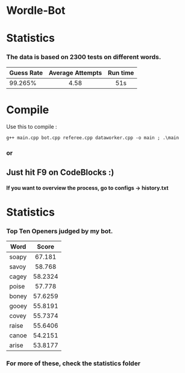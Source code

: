 # Wordle-Bot


# Statistics

### The data is based on 2300 tests on different words.

| Guess Rate | Average Attempts | Run time|
| -----------|:------------------:|:-----:|
| 99.265% | 4.58 | 51s|


# Compile

Use this to compile :

```
g++ main.cpp bot.cpp referee.cpp dataworker.cpp -o main ; .\main
```
### or 

## Just hit F9 on CodeBlocks :)


#### If you want to overview the process, go to configs -> history.txt

# Statistics

### Top Ten Openers judged by my bot. 

| Word | Score |
| ----|:------:|
| soapy | 67.181 |
| savoy| 58.768|
| cagey| 58.2324| 
| poise| 57.778|
| boney| 57.6259|
| gooey| 55.8191|
| covey| 55.7374|
| raise| 55.6406|
| canoe| 54.2151|
| arise| 53.8177|

### For more of these, check the statistics folder
